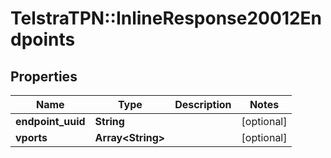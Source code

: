 # TelstraTPN::InlineResponse20012Endpoints

## Properties
Name | Type | Description | Notes
------------ | ------------- | ------------- | -------------
**endpoint_uuid** | **String** |  | [optional] 
**vports** | **Array&lt;String&gt;** |  | [optional] 



